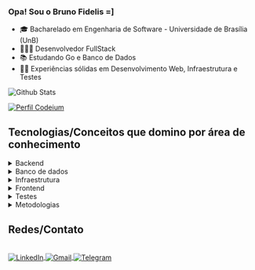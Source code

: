 ### Opa! Sou o Bruno Fidelis =]
* 🎓 Bacharelado em Engenharia de Software - Universidade de Brasília (UnB)
* 👨🏼‍💻 Desenvolvedor FullStack
* 📚 Estudando Go e Banco de Dados
* 👨‍💻 Experiências sólidas em Desenvolvimento Web, Infraestrutura e Testes

![Github Stats](https://github-readme-stats.vercel.app/api?username=lbrunofidelis&show_icons=true&theme=tokyonight)

<a href="https://codeium.com/profile/lbrunofidelis">
<img src="https://img.shields.io/badge/Codeium-09B6A2.svg?style=for-the-badge&logo=Codeium&logoColor=white" alt="Perfil Codeium" />
</a>

## Tecnologias/Conceitos que domino por área de conhecimento

<details>
  <summary>Backend</summary>
  <div style="display: inline_block"><br/>
    <img align="center" alt="typescript" src="https://img.shields.io/badge/TypeScript-007ACC?style=for-the-badge&logo=typescript&logoColor=white" />
    <img align="center" alt="node" src="https://img.shields.io/badge/Node.js-43853D?style=for-the-badge&logo=node.js&logoColor=white" />
    <img align="center" alt="express" src="https://img.shields.io/badge/Express.js-404D59?style=for-the-badge" />
    <img align="center" alt="python" src="https://img.shields.io/badge/Python-3776AB?style=for-the-badge&logo=python&logoColor=white" />
    <img align="center" alt="r" src="https://img.shields.io/badge/R-276DC3?style=for-the-badge&logo=r&logoColor=white" />
  </div>
</details>

<details>
  <summary>Banco de dados</summary>
    <img align="center" alt="postgresql" src="https://img.shields.io/badge/PostgreSQL-316192?style=for-the-badge&logo=postgresql&logoColor=white" />
    <img align="center" alt="mongo" src="https://img.shields.io/badge/MongoDB-4EA94B?style=for-the-badge&logo=mongodb&logoColor=white" />
</details>

<details>
  <summary>Infraestrutura</summary>
  <img align="center" alt="ubuntu" src="https://img.shields.io/badge/Ubuntu-E95420?style=for-the-badge&logo=ubuntu&logoColor=white" />
</details>

<details>
  <summary>Frontend</summary>
  <img align="center" alt="react" src="https://img.shields.io/badge/React-20232A?style=for-the-badge&logo=react&logoColor=61DAFB" />
  <img align="center" alt="tailwind" src="https://img.shields.io/badge/Tailwind_CSS-38B2AC?style=for-the-badge&logo=tailwind-css&logoColor=white" />
</details>

<details>
  <summary>Testes</summary>
</details>

<details>
  <summary>Metodologias</summary>
</details>


## Redes/Contato
<div style="display: inline_block"><br/>
  <a href="https://www.linkedin.com/in/luis-bruno-fidelis-a277b0167/" target="_blank">
    <img align="center" alt="LinkedIn" src="https://img.shields.io/badge/LinkedIn-0077B5?style=for-the-badge&logo=linkedin&logoColor=white">
  </a>

  <a href="mailto:l.brunofidelis@gmail.com" target="_blank">
    <img align="center" alt="Gmail" src="https://img.shields.io/badge/Gmail-D14836?style=for-the-badge&logo=gmail&logoColor=white">
  </a>

  <a href="https://t.me/lbrunofidelis" target="_blank">
    <img align="center" alt="Telegram" src="https://img.shields.io/badge/Telegram-2CA5E0?style=for-the-badge&logo=telegram&logoColor=white">
  </a>
</div>

